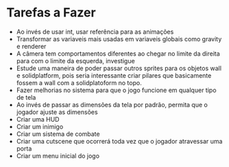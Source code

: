 # Tarefas a Fazer
*  Ao invés de usar int, usar referência para as animações
* Transformar as variaveis mais usadas em variaveis globais como gravity e renderer 
* A câmera tem comportamentos diferentes ao chegar no limite da direita para com o limite da esquerda, investigue
* Estude uma maneira de poder passar outros sprites para os objetos wall e solidplatform, pois seria interessante criar pilares que basicamente fossem a wall com a solidplatoform no topo.
* Fazer melhorias no sistema para que o jogo funcione em qualquer tipo de tela
* Ao invés de passar as dimensões da tela por padrão, permita que o jogador ajuste as dimensões
* Criar uma HUD
* Criar um inimigo
* Criar um sistema de combate
* Criar uma cutscene que ocorrerá toda vez que o jogador atravessar uma porta
* Criar um menu inicial do jogo




